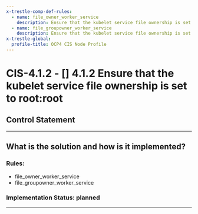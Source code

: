 ```yaml
---
x-trestle-comp-def-rules:
  - name: file_owner_worker_service
    description: Ensure that the kubelet service file ownership is set to root:root
  - name: file_groupowner_worker_service
    description: Ensure that the kubelet service file ownership is set to root:root
x-trestle-global:
  profile-title: OCP4 CIS Node Profile
---
```


# CIS-4.1.2 - \[\] 4.1.2 Ensure that the kubelet service file ownership is set to root:root

## Control Statement

______________________________________________________________________

## What is the solution and how is it implemented?

<!-- For implementation status enter one of: implemented, partial, planned, alternative, not-applicable -->

<!-- Note that the list of rules under ### Rules: is read-only and changes will not be captured after assembly to JSON -->

### Rules:

  - file_owner_worker_service
  - file_groupowner_worker_service

### Implementation Status: planned

______________________________________________________________________
